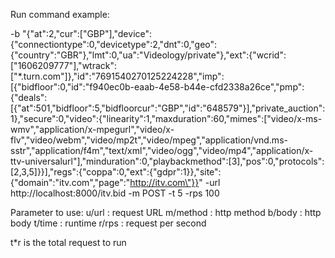 Run command example: 

-b "{\"at\":2,\"cur\":[\"GBP\"],\"device\":{\"connectiontype\":0,\"devicetype\":2,\"dnt\":0,\"geo\":{\"country\":\"GBR\"},\"lmt\":0,\"ua\":\"Videology/private\"},\"ext\":{\"wcrid\":[\"1606209777\"],\"wtrack\":[\"*.turn.com\"]},\"id\":\"7691540270125224228\",\"imp\":[{\"bidfloor\":0,\"id\":\"f940ec0b-eaab-4e58-b44e-cfd2338a26ce\",\"pmp\":{\"deals\":[{\"at\":501,\"bidfloor\":5,\"bidfloorcur\":\"GBP\",\"id\":\"648579\"}],\"private_auction\":1},\"secure\":0,\"video\":{\"linearity\":1,\"maxduration\":60,\"mimes\":[\"video/x-ms-wmv\",\"application/x-mpegurl\",\"video/x-flv\",\"video/webm\",\"video/mp2t\",\"video/mpeg\",\"application/vnd.ms-sstr\",\"application/f4m\",\"text/xml\",\"video/ogg\",\"video/mp4\",\"application/x-ttv-universalurl\"],\"minduration\":0,\"playbackmethod\":[3],\"pos\":0,\"protocols\":[2,3,5]}}],\"regs\":{\"coppa\":0,\"ext\":{\"gdpr\":1}},\"site\":{\"domain\":\"itv.com\",\"page\":\"http://itv.com\"}}" -url http://localhost:8000/itv.bid -m POST -t 5 -rps 100 


Parameter to use:
u/url : request URL
m/method : http method
b/body : http body
t/time : runtime
r/rps : request per second

t*r is the total request to run
